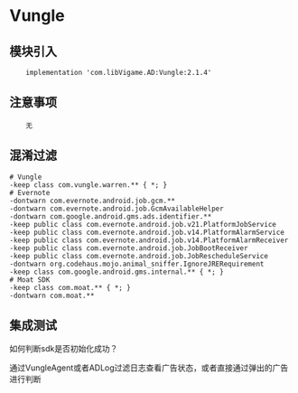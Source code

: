 # Vungle

## 模块引入

```text
    implementation 'com.libVigame.AD:Vungle:2.1.4'
```

## 注意事项

```text
    无
```

## 混淆过滤

```text
# Vungle 
-keep class com.vungle.warren.** { *; } 
# Evernote 
-dontwarn com.evernote.android.job.gcm.** 
-dontwarn com.evernote.android.job.GcmAvailableHelper 
-dontwarn com.google.android.gms.ads.identifier.** 
-keep public class com.evernote.android.job.v21.PlatformJobService 
-keep public class com.evernote.android.job.v14.PlatformAlarmService 
-keep public class com.evernote.android.job.v14.PlatformAlarmReceiver 
-keep public class com.evernote.android.job.JobBootReceiver 
-keep public class com.evernote.android.job.JobRescheduleService 
-dontwarn org.codehaus.mojo.animal_sniffer.IgnoreJRERequirement 
-keep class com.google.android.gms.internal.** { *; } 
# Moat SDK 
-keep class com.moat.** { *; } 
-dontwarn com.moat.**
```

## 集成测试

如何判断sdk是否初始化成功？

通过VungleAgent或者ADLog过滤日志查看广告状态，或者直接通过弹出的广告进行判断

